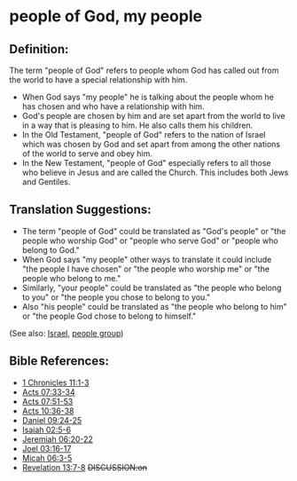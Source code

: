 # people of God, my people #

## Definition: ##

The term "people of God" refers to people whom God has called out from the world to have a special relationship with him.

* When God says "my people" he is talking about the people whom he has chosen and who have a relationship with him.
* God's people are chosen by him and are set apart from the world to live in a way that is pleasing to him. He also calls them his children.
* In the Old Testament, "people of God" refers to the nation of Israel which was chosen by God and set apart from among the other nations of the world to serve and obey him.
* In the New Testament, "people of God" especially refers to all those who believe in Jesus and are called the Church. This includes both Jews and Gentiles.

## Translation Suggestions: ##

* The term "people of God" could be translated as "God's people" or "the people who worship God" or "people who serve God" or "people who belong to God."
* When God says "my people" other ways to translate it could include "the people I have chosen" or "the people who worship me" or "the people who belong to me."
* Similarly, "your people"  could be translated as "the people who belong to you" or "the people you chose to belong to you."
* Also "his people" could be translated as "the people who belong to him" or "the people God chose to belong to himself."

(See also: [Israel](../other/israel.md), [people group](../other/peoplegroup.md))
## Bible References: ##

* [1 Chronicles 11:1-3](en/tn/1ch/help/11/01)
* [Acts 07:33-34](en/tn/act/help/07/33)
* [Acts 07:51-53](en/tn/act/help/07/51)
* [Acts 10:36-38](en/tn/act/help/10/36)
* [Daniel 09:24-25](en/tn/dan/help/09/24)
* [Isaiah 02:5-6](en/tn/isa/help/02/05)
* [Jeremiah 06:20-22](en/tn/jer/help/06/20)
* [Joel 03:16-17](en/tn/jol/help/03/16)
* [Micah 06:3-5](en/tn/mic/help/06/03)
* [Revelation 13:7-8](en/tn/rev/help/13/07)
~~DISCUSSION:on~~